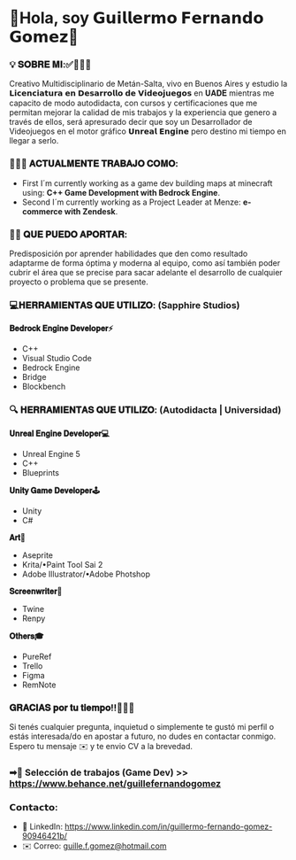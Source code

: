 # **💬Hola, soy 𝗚𝘂𝗶𝗹𝗹𝗲𝗿𝗺𝗼 𝗙𝗲𝗿𝗻𝗮𝗻𝗱𝗼 𝗚𝗼𝗺𝗲𝘇🎯**

### **💡 𝐒𝐎𝐁𝐑𝐄 𝐌𝐈:✅👨🏻‍💻**
Creativo Multidisciplinario de Metán-Salta, vivo en Buenos Aires y estudio la 𝗟𝗶𝗰𝗲𝗻𝗰𝗶𝗮𝘁𝘂𝗿𝗮 𝗲𝗻 𝗗𝗲𝘀𝗮𝗿𝗿𝗼𝗹𝗹𝗼 𝗱𝗲 𝗩𝗶𝗱𝗲𝗼𝗷𝘂𝗲𝗴𝗼𝘀 en 𝐔𝐀𝐃𝐄 mientras me capacito de modo autodidacta, con cursos y certificaciones que me permitan mejorar la calidad de mis trabajos y la experiencia que genero a través de ellos, será apresurado decir que soy un Desarrollador de Videojuegos en el motor gráfico 𝗨𝗻𝗿𝗲𝗮𝗹 𝗘𝗻𝗴𝗶𝗻𝗲 pero destino mi tiempo en llegar a serlo.

### **👨🏻‍💻 𝐀𝐂𝐓𝐔𝐀𝐋𝐌𝐄𝐍𝐓𝐄 𝐓𝐑𝐀𝐁𝐀𝐉𝐎 𝐂𝐎𝐌𝐎:**
- First I´m currently working as a game dev building maps at minecraft using: **C++ Game Development with Bedrock Engine**.
- Second I´m currently working as a Project Leader at Menze: **e-commerce with Zendesk**.

### **🙌🏼 𝐐𝐔𝐄 𝐏𝐔𝐄𝐃𝐎 𝐀𝐏𝐎𝐑𝐓𝐀𝐑:**
Predisposición por aprender habilidades que den como resultado adaptarme de forma óptima y moderna al equipo, como así también poder cubrir el área que se precise para sacar adelante el desarrollo de cualquier proyecto o problema que se presente.

### **💻𝐇𝐄𝐑𝐑𝐀𝐌𝐈𝐄𝐍𝐓𝐀𝐒 𝐐𝐔𝐄 𝐔𝐓𝐈𝐋𝐈𝐙𝐎: (Sapphire Studios)**

**𝐁𝐞𝐝𝐫𝐨𝐜𝐤 𝐄𝐧𝐠𝐢𝐧𝐞 𝐃𝐞𝐯𝐞𝐥𝐨𝐩𝐞𝐫⚡**
- C++
- Visual Studio Code
- Bedrock Engine
- Bridge
- Blockbench

### **🔍 𝐇𝐄𝐑𝐑𝐀𝐌𝐈𝐄𝐍𝐓𝐀𝐒 𝐐𝐔𝐄 𝐔𝐓𝐈𝐋𝐈𝐙𝐎: (Autodidacta | Universidad)**

**𝐔𝐧𝐫𝐞𝐚𝐥 𝐄𝐧𝐠𝐢𝐧𝐞 𝐃𝐞𝐯𝐞𝐥𝐨𝐩𝐞𝐫💻**
- Unreal Engine 5
- C++
- Blueprints

**𝐔𝐧𝐢𝐭𝐲 𝐆𝐚𝐦𝐞 𝐃𝐞𝐯𝐞𝐥𝐨𝐩𝐞𝐫🕹️**
- Unity
- C#

**𝐀𝐫𝐭🍄**
- Aseprite
- Krita/•Paint Tool Sai 2
- Adobe Illustrator/•Adobe Photshop

**𝐒𝐜𝐫𝐞𝐞𝐧𝐰𝐫𝐢𝐭𝐞𝐫📖**
- Twine
- Renpy

**𝐎𝐭𝐡𝐞𝐫𝐬🎓**
- PureRef
- Trello
- Figma
- RemNote

### **𝐆𝐑𝐀𝐂𝐈𝐀𝐒 𝐩𝐨𝐫 𝐭𝐮 𝐭𝐢𝐞𝐦𝐩𝐨!!🙋🏻‍♂️**
Si tenés cualquier pregunta, inquietud o simplemente te gustó mi perfil o estás interesada/do en apostar a futuro, no dudes en contactar conmigo. Espero tu mensaje ✉️ y te envio CV a la brevedad.

### **➡💼 Selección de trabajos (Game Dev) >>** https://www.behance.net/guillefernandogomez

### **𝗖𝗼𝗻𝘁𝗮𝗰𝘁𝗼:**
- 📱 LinkedIn: https://www.linkedin.com/in/guillermo-fernando-gomez-90946421b/
- ✉️ Correo: guille.f.gomez@hotmail.com

